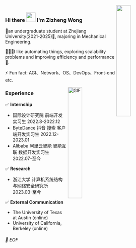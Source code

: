   
<img align="right" src="https://media.giphy.com/media/6yU7IF9L3950A/giphy.gif" width="30%">

### Hi there <img src="https://raw.githubusercontent.com/iampavangandhi/iampavangandhi/master/gifs/Hi.gif" width="30px"> I'm Zizheng Wong

🐣an undergraduate student at Zhejiang University(2021-2025)🏫, majoring in Mechanical Engineering. 

👨🏻‍💻I like automating things, exploring scalability problems and improving efficiency and performance🚀. 


⚡ Fun fact: AGI、Network、OS、DevOps、Front-end etc.

<img align="right" alt="GIF" src="https://media.giphy.com/media/13HgwGsXF0aiGY/giphy.gif" width="30%"/> 

### Experience
✅ **Internship**
  - 国际设计研究院               前端开发实习生      2022.8-2022.12
  - ByteDance 抖音 搜索         客户端开发实习生    2022.12-2023.01
  - Alibaba 阿里云智能 智能互联   数据开发实习生     2022.07-至今

✅ **Research**
  - 浙江大学 计算机系统结构与网络安全研究所 2023.03-至今


✅ **External Communication**
  - The University of Texas at Austin (online)
  - University of California, Berkeley (online)

###### 💾 EOF








